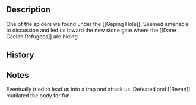 ## Description
One of the spiders we found under the [[Gaping Hole]]. Seemed amenable to discussion and led us toward the new stone gate where the [[Dane Caelen Refugees]] are hiding.

## History


## Notes
Eventually tried to lead us into a trap and attack us. Defeated and [[Revan]] mutilated the body for fun.